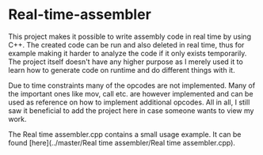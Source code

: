 # Real-time-assembler

This project makes it possible to write assembly code in real time by using C++. The created code can be run and also deleted in real time, thus for example making it harder to analyze the code if it only exists temporarily. The project itself doesn't have any higher purpose as I merely used it to learn how to generate code on runtime and do different things with it.

Due to time constraints many of the opcodes are not implemented. Many of the important ones like mov, call etc. are however implemented and can be used as reference on how to implement additional opcodes. All in all, I still saw it beneficial to add the project here in case someone wants to view my work.

The Real time assembler.cpp contains a small usage example. It can be found [here](../master/Real time assembler/Real time assembler.cpp).
